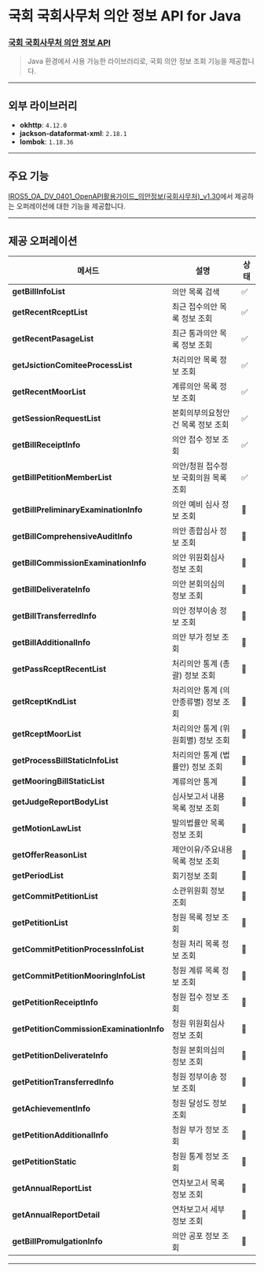 # 국회 국회사무처 의안 정보 API for Java

### [국회 국회사무처 의안 정보 API](https://www.data.go.kr/data/3037286/openapi.do) ###
> Java 환경에서 사용 가능한 라이브러리로, 국회 의안 정보 조회 기능을 제공합니다.

---

## 외부 라이브러리 ##
- **okhttp**: `4.12.0`
- **jackson-dataformat-xml**: `2.18.1`
- **lombok**: `1.18.36`

---

## 주요 기능 ##
[IROS5_OA_DV_0401_OpenAPI활용가이드_의안정보(국회사무처)_v1.30](https://www.data.go.kr/data/3037286/openapi.do)에서 제공하는 오퍼레이션에 대한 기능을 제공합니다.

---

## 제공 오퍼레이션 ##

| 메서드 | 설명 | 상태 |
| --- | --- |----|
| **getBillInfoList** | 의안 목록 검색 | ✅  |
| **getRecentRceptList** | 최근 접수의안 목록 정보 조회 | ✅  |
| **getRecentPasageList** | 최근 통과의안 목록 정보 조회 | ✅  |
| **getJsictionComiteeProcessList** | 처리의안 목록 정보 조회 | ✅  |
| **getRecentMoorList** | 계류의안 목록 정보 조회 | ✅  |
| **getSessionRequestList** | 본회의부의요청안건 목록 정보 조회 | ✅  |
| **getBillReceiptInfo** | 의안 접수 정보 조회 | ✅  |
| **getBillPetitionMemberList** | 의안/청원 접수정보 국회의원 목록 조회 | ✅  |
| **getBillPreliminaryExaminationInfo** | 의안 예비 심사 정보 조회 | 🔲 |
| **getBillComprehensiveAuditInfo** | 의안 종합심사 정보 조회 | 🔲 |
| **getBillCommissionExaminationInfo** | 의안 위원회심사 정보 조회 | 🔲 |
| **getBillDeliverateInfo** | 의안 본회의심의 정보 조회 | 🔲 |
| **getBillTransferredInfo** | 의안 정부이송 정보 조회 | 🔲 |
| **getBillAdditionalInfo** | 의안 부가 정보 조회 | 🔲 |
| **getPassRceptRecentList** | 처리의안 통계 (총괄) 정보 조회 | 🔲 |
| **getRceptKndList** | 처리의안 통계 (의안종류별) 정보 조회 | 🔲 |
| **getRceptMoorList** | 처리의안 통계 (위원회별) 정보 조회 | 🔲 |
| **getProcessBillStaticInfoList** | 처리의안 통계 (법률안) 정보 조회 | 🔲 |
| **getMooringBillStaticList** | 계류의안 통계 | 🔲 |
| **getJudgeReportBodyList** | 심사보고서 내용 목록 정보 조회 | 🔲 |
| **getMotionLawList** | 발의법률안 목록 정보 조회 | 🔲 |
| **getOfferReasonList** | 제안이유/주요내용 목록 정보 조회 | 🔲 |
| **getPeriodList** | 회기정보 조회 | 🔲 |
| **getCommitPetitionList** | 소관위원회 정보 조회 | 🔲 |
| **getPetitionList** | 청원 목록 정보 조회 | 🔲 |
| **getCommitPetitionProcessInfoList** | 청원 처리 목록 정보 조회 | 🔲 |
| **getCommitPetitionMooringInfoList** | 청원 계류 목록 정보 조회 | 🔲 |
| **getPetitionReceiptInfo** | 청원 접수 정보 조회 | 🔲 |
| **getPetitionCommissionExaminationInfo** | 청원 위원회심사 정보 조회 | 🔲 |
| **getPetitionDeliverateInfo** | 청원 본회의심의 정보 조회 | 🔲 |
| **getPetitionTransferredInfo** | 청원 정부이송 정보 조회 | 🔲 |
| **getAchievementInfo** | 청원 달성도 정보 조회 | 🔲 |
| **getPetitionAdditionalInfo** | 청원 부가 정보 조회 | 🔲 |
| **getPetitionStatic** | 청원 통계 정보 조회 | 🔲 |
| **getAnnualReportList** | 연차보고서 목록 정보 조회 | 🔲 |
| **getAnnualReportDetail** | 연차보고서 세부 정보 조회 | 🔲 |
| **getBillPromulgationInfo** | 의안 공포 정보 조회 | 🔲 |

---


